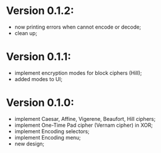# Version 0.1.2:
 * now printing errors when cannot encode or decode;
 * clean up;
 
# Version 0.1.1:
 * implement encryption modes for block ciphers (Hill);
 * added modes to UI;
 
# Version 0.1.0:
 * implement Caesar, Affine, Vigerene, Beaufort, Hill ciphers;
 * implement One-Time Pad cipher (Vernam cipher) in XOR;
 * implement Encoding selectors;
 * implement Encoding menu;
 * new design; 
 